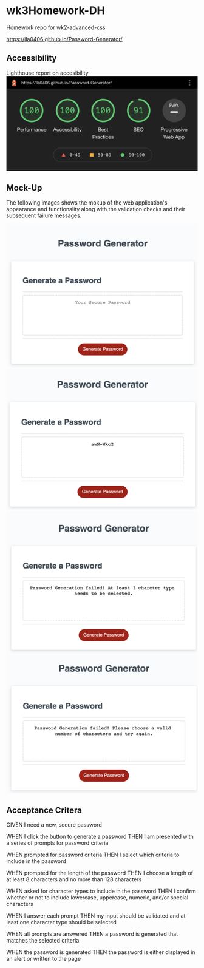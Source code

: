 # wk3Homework-DH
Homework repo for wk2-advanced-css 

https://ila0406.github.io/Password-Generator/

## Accessibility
Lighthouse report on accesibility
![Lighthouse](./assets/images/Lighthouse.png)

## Mock-Up 

The following images shows the mokup of the web application's appearance and functionality along with the validation checks and their subsequent failure messages. 

![mockup](./assets/images/mockup.png)
![sucess](./assets/images/Sucess.png)
![validation1](./assets/images/Validation1.png)
![validation1](./assets/images/Validation2.png)

## Acceptance Critera
GIVEN I need a new, secure password

WHEN I click the button to generate a password
THEN I am presented with a series of prompts for password criteria

WHEN prompted for password criteria
THEN I select which criteria to include in the password

WHEN prompted for the length of the password
THEN I choose a length of at least 8 characters and no more than 128 characters

WHEN asked for character types to include in the password
THEN I confirm whether or not to include lowercase, uppercase, numeric, and/or special characters

WHEN I answer each prompt
THEN my input should be validated and at least one character type should be selected

WHEN all prompts are answered
THEN a password is generated that matches the selected criteria

WHEN the password is generated
THEN the password is either displayed in an alert or written to the page